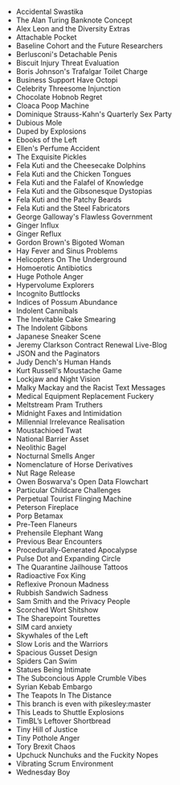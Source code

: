 * Accidental Swastika
* The Alan Turing Banknote Concept
* Alex Leon and the Diversity Extras
* Attachable Pocket
* Baseline Cohort and the Future Researchers
* Berlusconi's Detachable Penis
* Biscuit Injury Threat Evaluation
* Boris Johnson's Trafalgar Toilet Charge
* Business Support Have Octopi
* Celebrity Threesome Injunction
* Chocolate Hobnob Regret
* Cloaca Poop Machine
* Dominique Strauss-Kahn's Quarterly Sex Party
* Dubious Mole
* Duped by Explosions
* Ebooks of the Left
* Ellen's Perfume Accident
* The Exquisite Pickles
* Fela Kuti and the Cheesecake Dolphins
* Fela Kuti and the Chicken Tongues
* Fela Kuti and the Falafel of Knowledge
* Fela Kuti and the Gibsonesque Dystopias
* Fela Kuti and the Patchy Beards
* Fela Kuti and the Steel Fabricators
* George Galloway's Flawless Government
* Ginger Influx
* Ginger Reflux
* Gordon Brown's Bigoted Woman
* Hay Fever and Sinus Problems
* Helicopters On The Underground
* Homoerotic Antibiotics
* Huge Pothole Anger
* Hypervolume Explorers
* Incognito Buttlocks
* Indices of Possum Abundance
* Indolent Cannibals
* The Inevitable Cake Smearing
* The Indolent Gibbons
* Japanese Sneaker Scene
* Jeremy Clarkson Contract Renewal Live-Blog
* JSON and the Paginators
* Judy Dench's Human Hands
* Kurt Russell's Moustache Game
* Lockjaw and Night Vision
* Malky Mackay and the Racist Text Messages
* Medical Equipment Replacement Fuckery
* Meltstream Pram Truthers
* Midnight Faxes and Intimidation
* Millennial Irrelevance Realisation
* Moustachioed Twat
* National Barrier Asset
* Neolithic Bagel
* Nocturnal Smells Anger
* Nomenclature of Horse Derivatives
* Nut Rage Release
* Owen Boswarva's Open Data Flowchart
* Particular Childcare Challenges
* Perpetual Tourist Flinging Machine
* Peterson Fireplace
* Porp Betamax
* Pre-Teen Flaneurs
* Prehensile Elephant Wang
* Previous Bear Encounters
* Procedurally-Generated Apocalypse
* Pulse Dot and Expanding Circle
* The Quarantine Jailhouse Tattoos
* Radioactive Fox King
* Reflexive Pronoun Madness
* Rubbish Sandwich Sadness
* Sam Smith and the Privacy People
* Scorched Wort Shitshow
* The Sharepoint Tourettes
* SIM card anxiety
* Skywhales of the Left
* Slow Loris and the Warriors
* Spacious Gusset Design
* Spiders Can Swim
* Statues Being Intimate
* The Subconcious Apple Crumble Vibes
* Syrian Kebab Embargo
* The Teapots In The Distance
* This branch is even with pikesley:master
* This Leads to Shuttle Explosions
* TimBL’s Leftover Shortbread
* Tiny Hill of Justice
* Tiny Pothole Anger
* Tory Brexit Chaos
* Upchuck Nunchuks and the Fuckity Nopes
* Vibrating Scrum Environment
* Wednesday Boy

